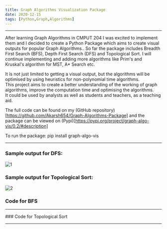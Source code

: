 ```yaml
---
title: Graph Algorithms Visualization Package
date: 2020-12-15
tags: [Python,Graph,Algorithms]
---
```


<hr>
After learning Graph Algorithms in CMPUT 204 I was excited to implement them and I decided to create a Python Package which aims to create visual outputs for popular Graph Algorithms..  
So far the package includes Breadth First Search (BFS), Depth First Search (DFS) and Topological Sort. I will continue implementing and adding more algorithms like Prim's and Kruskal's   
algorithm for MST, A* Search etc.  


It is not just limited to getting a visual output, but the algorithms will be optimised by using heuristics for non-polynomial time algorithms.   
This project aims to create a better understanding of the working of graph algorithms, improve the computation time and optimising the algorithms.  
It could be used by analysts as well as students and teachers, as a teaching aid.

The full code can be found on my (GitHub repository)[https://github.com/Akarsh654/Graph-Algorithms-Package] and the package can be viewed on (Pypi)[https://pypi.org/project/graph-algo-vis/0.2/#description]  

To run the package: pip install graph-algo-vis  
<hr>

### Sample output for DFS:   
![1](https://i.ibb.co/mXPTWQK/DFS-Result.png)   

### Sample output for Topological Sort:  
![2](https://i.ibb.co/Rz4qPMv/Graph-after-Topological-Sort.png)      

### Code for BFS  
<script src="https://gist.github.com/Akarsh654/7a2f08f2d039803c443af24f8fbfcd41.js"></script>
<hr>    
### Code for Topological Sort  
<script src="https://gist.github.com/Akarsh654/d31d1f4787df711aed59d320ba1ded77.js"></script>
<hr>  
